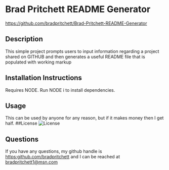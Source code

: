 # Brad Pritchett README Generator
<https://github.com/bradpritchett/Brad-Pritchett-README-Generator>

## Description
This simple project prompts users to input information regarding a project shared on GITHUB and then generates a useful README file that is populated with working markup
## Installation Instructions
Requires NODE. Run NODE i to install dependencies.
## Usage
This can be used by anyone for any reason, but if it makes money then I get half.
 ##License
![License](https://img.shields.io/badge/License-inquirer-lightblue.svg)
## Questions
If you have any questions, my github handle is <https:github.com/bradpritchett> and I can be reached at <bradpritchett1@msn.com>